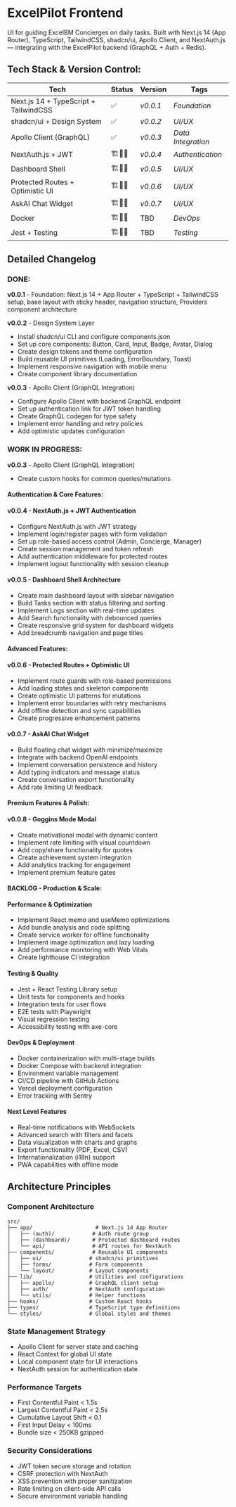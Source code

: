 # ExcelPilot Frontend

UI for guiding ExcelBM Concierges on daily tasks. Built with Next.js 14 (App Router), TypeScript, TailwindCSS, shadcn/ui, Apollo Client, and NextAuth.js — integrating with the ExcelPilot backend (GraphQL + Auth + Redis).

## Tech Stack & Version Control:
| Tech | Status | Version | Tags |
| --- | --- | --- | --- |
| Next.js 14 + TypeScript + TailwindCSS | ✅ | _v0.0.1_ | _Foundation_ |
| shadcn/ui + Design System | ✅ | _v0.0.2_ | _UI/UX_ |
| Apollo Client (GraphQL) | ✅ | _v0.0.3_ | _Data Integration_ |
| NextAuth.js + JWT | 🏗️🧱🔨 | _v0.0.4_ | _Authentication_ |
| Dashboard Shell | 🏗️🧱🔨 | _v0.0.5_ | _UI/UX_ |
| Protected Routes + Optimistic UI | 🏗️🧱🔨 | _v0.0.6_ | _UI/UX_ |
| AskAI Chat Widget | 🏗️🧱🔨 | _v0.0.7_ | _UI/UX_ |
| Docker | 🏗️🧱🔨 | TBD | _DevOps_ |
| Jest + Testing | 🏗️🧱🔨 | TBD | _Testing_ |

## **Detailed Changelog** 

### **DONE**:
**v0.0.1** - Foundation: Next.js 14 + App Router + TypeScript + TailwindCSS setup, base layout with sticky header, navigation structure, Providers component architecture

**v0.0.2** - Design System Layer
- Install shadcn/ui CLI and configure components.json
- Set up core components: Button, Card, Input, Badge, Avatar, Dialog
- Create design tokens and theme configuration
- Build reusable UI primitives (Loading, ErrorBoundary, Toast)
- Implement responsive navigation with mobile menu
- Create component library documentation

**v0.0.3** - Apollo Client (GraphQL Integration)
- Configure Apollo Client with backend GraphQL endpoint
- Set up authentication link for JWT token handling
- Create GraphQL codegen for type safety
- Implement error handling and retry policies
- Add optimistic updates configuration

### **WORK IN PROGRESS**:
**v0.0.3** - Apollo Client (GraphQL Integration)
- Create custom hooks for common queries/mutations

#### Authentication & Core Features:

#### **v0.0.4** - NextAuth.js + JWT Authentication
- Configure NextAuth.js with JWT strategy
- Implement login/register pages with form validation
- Set up role-based access control (Admin, Concierge, Manager)
- Create session management and token refresh
- Add authentication middleware for protected routes
- Implement logout functionality with session cleanup

#### **v0.0.5** - Dashboard Shell Architecture
- Create main dashboard layout with sidebar navigation
- Build Tasks section with status filtering and sorting
- Implement Logs section with real-time updates
- Add Search functionality with debounced queries
- Create responsive grid system for dashboard widgets
- Add breadcrumb navigation and page titles

#### Advanced Features:

#### **v0.0.6** - Protected Routes + Optimistic UI
- Implement route guards with role-based permissions
- Add loading states and skeleton components
- Create optimistic UI patterns for mutations
- Implement error boundaries with retry mechanisms
- Add offline detection and sync capabilities
- Create progressive enhancement patterns

#### **v0.0.7** - AskAI Chat Widget
- Build floating chat widget with minimize/maximize
- Integrate with backend OpenAI endpoints
- Implement conversation persistence and history
- Add typing indicators and message status
- Create conversation export functionality
- Add rate limiting UI feedback

#### Premium Features & Polish:

#### **v0.0.8** - Goggins Mode Modal
- Create motivational modal with dynamic content
- Implement rate limiting with visual countdown
- Add copy/share functionality for quotes
- Create achievement system integration
- Add analytics tracking for engagement
- Implement premium feature gates

#### **BACKLOG** - Production & Scale:

#### **Performance & Optimization**
- Implement React.memo and useMemo optimizations
- Add bundle analysis and code splitting
- Create service worker for offline functionality
- Implement image optimization and lazy loading
- Add performance monitoring with Web Vitals
- Create lighthouse CI integration

#### **Testing & Quality**
- Jest + React Testing Library setup
- Unit tests for components and hooks
- Integration tests for user flows
- E2E tests with Playwright
- Visual regression testing
- Accessibility testing with axe-core

#### **DevOps & Deployment**
- Docker containerization with multi-stage builds
- Docker Compose with backend integration
- Environment variable management
- CI/CD pipeline with GitHub Actions
- Vercel deployment configuration
- Error tracking with Sentry

#### **Next Level Features**
- Real-time notifications with WebSockets
- Advanced search with filters and facets
- Data visualization with charts and graphs
- Export functionality (PDF, Excel, CSV)
- Internationalization (i18n) support
- PWA capabilities with offline mode

## **Architecture Principles**

### **Component Architecture**
```
src/
├── app/                    # Next.js 14 App Router
│   ├── (auth)/            # Auth route group
│   ├── (dashboard)/       # Protected dashboard routes
│   └── api/               # API routes for NextAuth
├── components/            # Reusable UI components
│   ├── ui/               # shadcn/ui primitives
│   ├── forms/            # Form components
│   └── layout/           # Layout components
├── lib/                  # Utilities and configurations
│   ├── apollo/           # GraphQL client setup
│   ├── auth/             # NextAuth configuration
│   └── utils/            # Helper functions
├── hooks/                # Custom React hooks
├── types/                # TypeScript type definitions
└── styles/               # Global styles and themes
```

### **State Management Strategy**
- Apollo Client for server state and caching
- React Context for global UI state
- Local component state for UI interactions
- NextAuth session for authentication state

### **Performance Targets**
- First Contentful Paint < 1.5s
- Largest Contentful Paint < 2.5s
- Cumulative Layout Shift < 0.1
- First Input Delay < 100ms
- Bundle size < 250KB gzipped

### **Security Considerations**
- JWT token secure storage and rotation
- CSRF protection with NextAuth
- XSS prevention with proper sanitization
- Rate limiting on client-side API calls
- Secure environment variable handling
